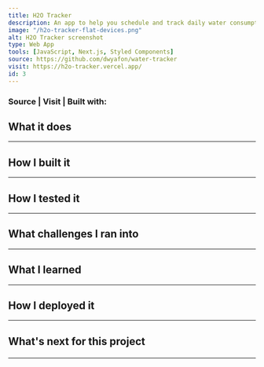 ```yaml
---
title: H2O Tracker
description: An app to help you schedule and track daily water consumption
image: "/h2o-tracker-flat-devices.png"
alt: H2O Tracker screenshot
type: Web App
tools: [JavaScript, Next.js, Styled Components]
source: https://github.com/dwyafon/water-tracker
visit: https://h2o-tracker.vercel.app/
id: 3
---
```


<main className='main sm:mx-4 md:mx-8 max-w-screen-md lg:mx-48 xl:mx-96 lg:mb-36 text-black dark:text-cream'>

<h3><span className='anchor'>Source</span> | <span className='anchor'>Visit</span> | <span>Built with: <span className='text-cream'></span> </span></h3>

<h2>What it does</h2>

---

<h2>How I built it</h2>

---

<h2>How I tested it</h2>

---

<h2>What challenges I ran into</h2>

---

<h2>What I learned</h2>

---


<h2>How I deployed it</h2>

---

<h2>What's next for this project

---

</main>
